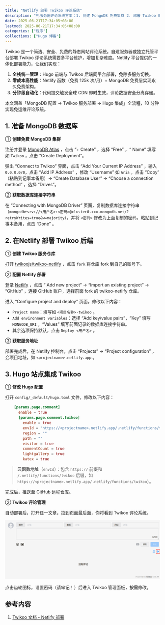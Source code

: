 ```yaml
---
title: "Netlify 部署 Twikoo 评论系统"
description: "免服务器评论系统方案：1. 创建 MongoDB 免费集群 2. 部署 Twikoo 服务到 Netlify 3. 开启 Hugo 评论功能"
date: 2025-06-21T17:34:05+08:00
lastmod: 2025-06-21T17:34:05+08:00
categories: ["程序"]
collections: ["Hugo 博客"]
---
```


<!--more-->

Twikoo 是一个简洁、安全、免费的静态网站评论系统。自建服务器或独立托管平台部署 Twikoo 评论系统需要多平台维护，增加复杂难度。Netlify 平台提供的一体化部署能力，让我们实现：

1. **全栈统一管理**：Hugo 前端与 Twikoo 后端同平台部署，免除多服务切换。
2. **零成本高性能**：Netlify 函数（免费 125k 次/月）+ MongoDB 免费层实现永久免费架构。
3. **分钟级自动化**：代码提交触发全球 CDN 即时生效，评论数据安全分离存储。

本文涵盖「MongoDB 配置 → Twikoo 服务部署 → Hugo 集成」全流程，10 分钟实现免运维评论系统。

## 1. 准备 MongoDB 数据库

① **创建免费 MongoDB 集群**

注册并登录 [MongoDB Atlas](https://www.mongodb.com/cloud/atlas/register) ，点击 “+ Create” ，选择 “Free” ，“ Name” 填写如 `Twikoo` ，点击 “Create Deployment”。

弹出 “Connect to Twikoo” 界面，点击 “Add Your Current IP Address” ，输入 `0.0.0.0/0`，点击 “Add IP Address” ，修改 “Username” 如 `Aria` ，点击 “Copy” （粘贴到记事本备用）→ “Create Database User” → “Choose a connection method” ，选择  “Drives”。

② **获取数据库连接字符串**

在 “Connecting with MongoDB Driver” 页面，复制数据库连接字符串（`mongodb+srv://<用户名>:<密码>@cluster0.xxx.mongodb.net/?retryWrites=true&w=majority`），并将 `<密码>` 修改为上面复制的密码，粘贴到记事本备用，点击 “Done” 。

## 2. 在Netlify 部署 Twikoo 后端

① **创建 Twikoo 服务仓库**

打开 [twikoojs/twikoo-netlify](https://bgithub.xyz/twikoojs/twikoo-netlify) ，点击 `fork` 将仓库 fork 到自己的账号下。

② **配置 Netlify 部署**

登录 [Netlify](https://app.netlify.com) ，点击 “ Add new project” → “Import an existing project” → “GitHub” ，连接 GitHub 账户，选择前面 fork 的 twikoo-netlify 仓库。

进入 “Configure project and deploy” 页面，修改以下内容：

- `Project name`：填写如 `<项目名称>-twikoo` 。
- `Add environment variables`：选择 “Add key/value pairs”，“Key” 填写 `MONGODB_URI` ，“Values” 填写前面记录的数据库连接字符串。
- 其余选项保持默认，点击 `Deploy <用户名>` 。

③ **获取服务地址**

部署完成后，在 Netlify 控制台，点击 “Projects” → “Project configuration” ，会项目地址，如 `<projectname>.netlify.app` 。

## 3. Hugo 站点集成 Twikoo

① **修改 Hugo 配置**

打开 `config/_default/hugo.toml` 文件，修改以下内容：

```toml
    [params.page.comment]
      enable = true
      [params.page.comment.twikoo]
        enable = true
        envId = "https://<projectname>.netlify.app/.netlify/functions/twikoo"
        region = ""
        path = ""
        visitor = true
        commentCount = true
        lightgallery = true
        katex = true
```

> **云函数地址**（`envId`）：包含 `https://` 前缀和 `/.netlify/functions/twikoo` 后缀，如 `https://<projectname>.netlify.app/.netlify/functions/twikoo`）。

完成后，推送至 GitHub 远程仓库。

② **Twikoo 评论管理**

自动部署后，打开任一文章，拉到页面最后面，你将看到 Twikoo 评论系统。

![配置Twikoo](pic3-1.png)

点击齿轮图标，设置密码（请牢记！）后进入 Twikoo 管理面板，按需修改。

## 参考内容

1. [Twikoo 文档 - Netlify 部署](https://twikoo.js.org/backend.html#netlify-%E9%83%A8%E7%BD%B2)
